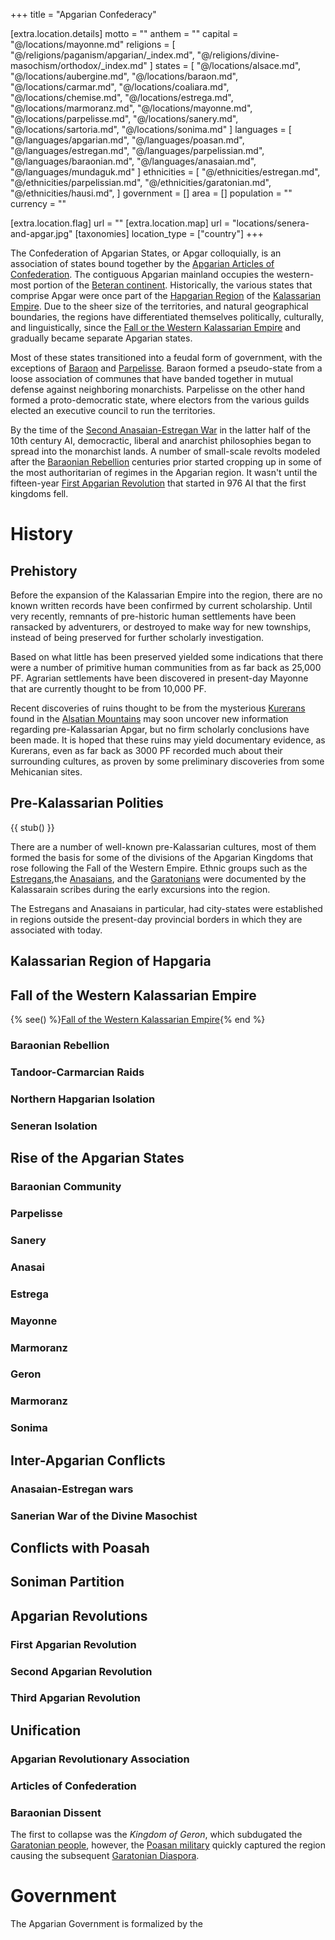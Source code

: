 +++
title = "Apgarian Confederacy"

[extra.location.details]
motto = ""
anthem = ""
capital = "@/locations/mayonne.md"
religions = [
  "@/religions/paganism/apgarian/_index.md",
  "@/religions/divine-masochism/orthodox/_index.md"
]
states = [
  "@/locations/alsace.md",
  "@/locations/aubergine.md",
  "@/locations/baraon.md",
  "@/locations/carmar.md",
  "@/locations/coaliara.md",
  "@/locations/chemise.md",
  "@/locations/estrega.md",
  "@/locations/marmoranz.md",
  "@/locations/mayonne.md",
  "@/locations/parpelisse.md",
  "@/locations/sanery.md",
  "@/locations/sartoria.md",
  "@/locations/sonima.md"
]
languages = [
  "@/languages/apgarian.md",
  "@/languages/poasan.md",
  "@/languages/estregan.md",
  "@/languages/parpelissian.md",
  "@/languages/baraonian.md",
  "@/languages/anasaian.md",
  "@/languages/mundaguk.md"
]
ethnicities = [
  "@/ethnicities/estregan.md",
  "@/ethnicities/parpelissian.md",
  "@/ethnicities/garatonian.md",
  "@/ethnicities/hausi.md",
]
government = []
area = []
population = ""
currency = ""

[extra.location.flag]
url = ""
[extra.location.map]
url = "locations/senera-and-apgar.jpg"
[taxonomies]
location_type = ["country"]
+++

The Confederation of Apgarian States, or Apgar colloquially, is an association of states bound together by the [Apgarian Articles of Confederation](@/notes/apgarian-articles-of-confederation.md). The contiguous Apgarian mainland occupies
the western-most portion of the [Beteran continent](@/locations/betera/index.md).
Historically, the various states that comprise Apgar were once part of the [Hapgarian Region](@/locations/hapgaria.md) of the [Kalassarian Empire](@/organizations/kalassarian-empire.md). Due to the sheer size of the territories, and 
natural geographical boundaries, the regions have differentiated themselves politically, culturally, and linguistically, since the [Fall or the Western Kalassarian Empire](@/events/fall-of-the-western-kalassarian-empire.md) and gradually became separate Apgarian states.

Most of these states transitioned into a feudal form of government, with the exceptions of [Baraon](@/locations/baraon.md) and [Parpelisse](@/locations/parpelisse.md). Baraon formed a pseudo-state from a loose association of communes that have banded together in mutual defense against neighboring monarchists. Parpelisse on the other hand formed a proto-democratic state, where electors from the various guilds elected an executive council to run the territories.

By the time of the [Second Anasaian-Estregan War](@/events/second-anasaian-estregan-war.md) in the latter half of the 10th century AI, democractic, liberal and anarchist philosophies began to spread into the monarchist lands. A number of small-scale revolts modeled after the [Baraonian Rebellion](@/events/baraonian-rebellion.md) centuries prior started cropping up in some of the most authoritarian of regimes in the Apgarian region. It wasn't until the fifteen-year [First Apgarian Revolution](@/events/first-apgarian-revolution.md) that started in 976 AI that the first kingdoms fell. 

# History

## Prehistory

Before the expansion of the Kalassarian Empire into the region, there are no known written records have been confirmed by current scholarship. Until very recently, remnants of pre-historic human settlements have been ransacked by adventurers, or destroyed to make way for new townships, instead of being preserved for further scholarly investigation. 

Based on what little has been preserved yielded some indications that there were a number of primitive human communities from as far back as 25,000 PF. Agrarian settlements have been discovered in present-day Mayonne that are currently thought to be from 10,000 PF. 

Recent discoveries of ruins thought to be from the mysterious [Kurerans](@/species/kureran.md) found in
the [Alsatian Mountains](@/locations/alsatian-mountains.md) may soon uncover new information regarding pre-Kalassarian Apgar, but no firm scholarly conclusions have been made. It is hoped that these ruins may yield documentary evidence, as Kurerans, even as far back as 3000 PF recorded much about their surrounding cultures, as proven by some preliminary discoveries from some Mehicanian sites.

## Pre-Kalassarian Polities

{{ stub() }}

There are a number of well-known pre-Kalassarian cultures, most of them formed the basis for some of the
divisions of the Apgarian Kingdoms that rose following the Fall of the Western Empire. Ethnic groups such as the [Estregans](@/ethnicities/estregan.md),the [Anasaians](@/ethnicities/estregan.md), and the [Garatonians](@/ethnicities/garatonian.md) were documented by the Kalassarain scribes during the early excursions into the region.

The Estregans and Anasaians in particular, had city-states were established in regions outside the present-day provincial borders in which they are associated with today.

## Kalassarian Region of Hapgaria

## Fall of the Western Kalassarian Empire
{% see() %}[Fall of the Western Kalassarian Empire](@/events/fall-of-the-western-kalassarian-empire.md){% end %}

### Baraonian Rebellion

### Tandoor-Carmarcian Raids

### Northern Hapgarian Isolation

### Seneran Isolation

## Rise of the Apgarian States

### Baraonian Community

### Parpelisse

### Sanery

### Anasai

### Estrega

### Mayonne

### Marmoranz

### Geron

### Marmoranz

### Sonima

## Inter-Apgarian Conflicts

### Anasaian-Estregan wars

### Sanerian War of the Divine Masochist

## Conflicts with Poasah

## Soniman Partition

## Apgarian Revolutions

### First Apgarian Revolution
### Second Apgarian Revolution
### Third Apgarian Revolution

## Unification

### Apgarian Revolutionary Association
### Articles of Confederation
### Baraonian Dissent


The first to collapse was the *Kingdom of Geron*, which subdugated the [Garatonian people](@/ethnicities/garatonian.md), however, the [Poasan military](@/locations/poasah.md#armed-forces) quickly captured the region causing the subsequent [Garatonian Diaspora](@/events/garatonian-diaspora.md).

# Government

The Apgarian Government is formalized by the 
